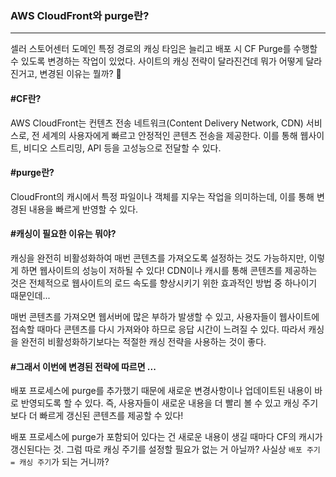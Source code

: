 ### AWS CloudFront와 purge란?

---

셀러 스토어센터 도메인 특정 경로의 캐싱 타임은 늘리고 배포 시 CF Purge를 수행할 수 있도록 변경하는 작업이 있었다. 사이트의 캐싱 전략이 달라진건데 뭐가 어떻게 달라진거고, 변경된 이유는 뭘까? 🤔

#### #CF란?

AWS CloudFront는 컨텐츠 전송 네트워크(Content Delivery Network, CDN) 서비스로, 전 세계의 사용자에게 빠르고 안정적인 콘텐츠 전송을 제공한다. 이를 통해 웹사이트, 비디오 스트리밍, API 등을 고성능으로 전달할 수 있다.

#### #purge란?

CloudFront의 캐시에서 특정 파일이나 객체를 지우는 작업을 의미하는데, 이를 통해 변경된 내용을 빠르게 반영할 수 있다.

#### #캐싱이 필요한 이유는 뭐야?

캐싱을 완전히 비활성화하여 매번 콘텐츠를 가져오도록 설정하는 것도 가능하지만, 이렇게 하면 웹사이트의 성능이 저하될 수 있다! CDN이나 캐시를 통해 콘텐츠를 제공하는 것은 전체적으로 웹사이트의 로드 속도를 향상시키기 위한 효과적인 방법 중 하나이기 때문인데...

매번 콘텐츠를 가져오면 웹서버에 많은 부하가 발생할 수 있고, 사용자들이 웹사이트에 접속할 때마다 콘텐츠를 다시 가져와야 하므로 응답 시간이 느려질 수 있다. 따라서 캐싱을 완전히 비활성화하기보다는 적절한 캐싱 전략을 사용하는 것이 좋다.

#### #그래서 이번에 변경된 전략에 따르면 ...

배포 프로세스에 purge를 추가했기 때문에 새로운 변경사항이나 업데이트된 내용이 바로 반영되도록 할 수 있다. 즉, 사용자들이 새로운 내용을 더 빨리 볼 수 있고 캐싱 주기보다 더 빠르게 갱신된 콘텐츠를 제공할 수 있다!

배포 프로세스에 purge가 포함되어 있다는 건 새로운 내용이 생길 때마다 CF의 캐시가 갱신된다는 것. 그럼 따로 캐싱 주기를 설정할 필요가 없는 거 아닐까? 사실상 `배포 주기 = 캐싱 주기`가 되는 거니까?
